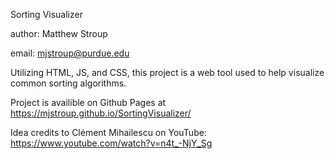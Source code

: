 Sorting Visualizer

author: Matthew Stroup

email: mjstroup@purdue.edu

Utilizing HTML, JS, and CSS, this project is a web tool used to help visualize common sorting algorithms.

Project is availible on Github Pages at https://mjstroup.github.io/SortingVisualizer/

Idea credits to Clément Mihailescu on YouTube: https://www.youtube.com/watch?v=n4t_-NjY_Sg